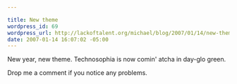 ```yaml
--- 

title: New theme
wordpress_id: 69
wordpress_url: http://lackoftalent.org/michael/blog/2007/01/14/new-theme/
date: 2007-01-14 16:07:02 -05:00
---
```

New year, new theme. Technosophia is now comin' atcha in day-glo green.

Drop me a comment if you notice any problems.
